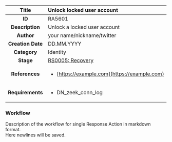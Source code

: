 | Title                       | Unlock locked user account         |
|:---------------------------:|:--------------------|
| **ID**                      | RA5601            |
| **Description**             | Unlock a locked user account   |
| **Author**                  | your name/nickname/twitter        |
| **Creation Date**           | DD.MM.YYYY |
| **Category**                | Identity      |
| **Stage**                   |[RS0005: Recovery](../Response_Stages/RS0005.md)| 
| **References** |<ul><li>[https://example.com](https://example.com)</li></ul>|
| **Requirements** |<ul><li>DN_zeek_conn_log</li></ul>|

### Workflow

Description of the workflow for single Response Action in markdown format.  
Here newlines will be saved.

